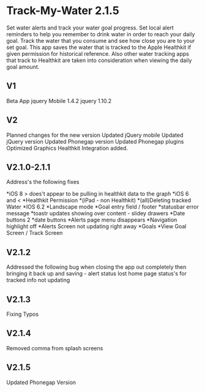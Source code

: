 Track-My-Water
2.1.5
==============
Set water alerts and track your water goal progress. Set local alert reminders to help you remember to drink water in order to reach your daily goal. Track the water that you consume and see how close you are to your set goal. This app saves the water that is tracked to the Apple Healthkit if given permission for historical reference. Also other water tracking apps that track to Healthkit are taken into consideration when viewing the daily goal amount.


## V1 ###
Beta App 
jquery Mobile 1.4.2
jquery 1.10.2

## V2 ###
Planned changes for the new version
Updated jQuery mobile 
Updated jQuery version
Updated Phonegap version
Updated Phonegap plugins
Optimized Graphics
Healthkit Integration added.

## V2.1.0-2.1.1 ##
Address's the following fixes

*iOS 8 > does't appear to be pulling in healthkit data to the graph
*iOS 6 and <
*Healthkit Permission
*(iPad - non Healthkit)
*(all)Deleting tracked Water
*IOS 6.2
*Landscape mode
*Goal entry field / footer
*statusbar error message
*toastr updates showing over content - slidey drawers
*Date buttons 2
*date buttons
*Alerts page menu disappears
*Navigation highlight off
*Alerts Screen not updating right away
*Goals
*View Goal Screen / Track Screen

## V2.1.2
Addressed the following
bug when closing the app out completely then bringing it back up and saving - alert status lost
home page status's for tracked info not updating


## V2.1.3
Fixing Typos

## V2.1.4
Removed comma from splash screens

## V2.1.5
Updated Phonegap Version
